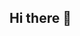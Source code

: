 ## Hi there 👋

<!--
**lulucrayz/lulucrayz** is a ✨ _special_ ✨ repository because its `README.md` (this file) appears on your GitHub profile.

Here are some ideas to get you started:

- 🔭 I’m currently working on how to set up MySQL on my laptop (I've been running across some unexpected problems)
- 🌱 I’m currently studying in collège, specialising in music (but my favorite subject is informatics ;))
- 👯 I’m looking to collaborate on any projects that could help me learn more things!
- 📚 I'm currently reading: No longer human by Dazai
- 📫 How to reach me: Send me and email! I usually respond within 24h
- 😄 Pronouns: Any pronouns are fine but I usually go by she/her
- ⚡ Fun fact: I play the electric guitar and I am in a band called S(he)
-->
